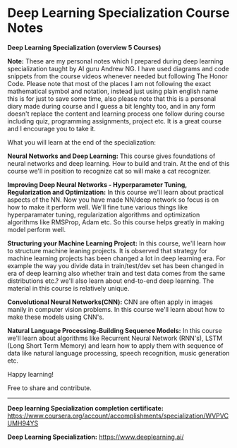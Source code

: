 # Deep Learning Specialization Course Notes


**Deep Learning Specialization (overview 5 Courses)**

**Note:** These are my personal notes which I prepared during deep learning specialization taught by AI guru Andrew NG. I have used diagrams and code snippets from the course videos whenever needed but following The Honor Code. Please note that most of the places I am not following the exact mathematical symbol and notation, instead just using plain english name this is for just to save some time, also please note that this is a personal diary made during course and I guess a bit lenghty too, and in any form doesn't replace the content and learning process one follow during course including quiz, programming assignments, project etc. It is a great course and I encourage you to take it. 

What you will learn at the end of the specialization:

**Neural Networks and Deep Learning:** 
This course gives foundations of neural networks and deep learning. How to build and train. At the end of this course we'll in position to recognize cat so will make a cat recognizer.

**Improving Deep Neural Networks - Hyperparameter Tuning, Regularization and Optimization:**
In this course we'll learn about practical aspects of the NN. Now you have made NN/deep network so focus is on how to make it perform well. We'll fine tune various things like hyperparamater tuning, regularization algorithms and optimization algorithms like RMSProp, Adam etc. So this course helps greatly in making model perform well.

**Structuring your Machine Learning Project:**
In this course, we'll learn how to structure machine leaning projects. It is observed that strategy for machine learning projects has been changed a lot in deep learning era. For example the way you divide data in train/test/dev set has been changed in era of deep learning also whether train and test data comes from the same distributions etc.? we'll also learn about end-to-end deep learning. The material in this course is relatively unique. 

**Convolutional Neural Networks(CNN):**
CNN are often apply in images manily in computer vision problems. In this course we'll learn about how to make these models using CNN's.

**Natural Language Processing-Building Sequence Models:**
In this course we'll learn about algorithms like Recurrent Neural Network (RNN's), LSTM (Long Short Term Memory) and learn how to apply them with sequence of data like natural language processing, speech recognition, music generation etc.



Happy learning!

Free to share and contribute.

*************************************************************************************************************************************

**Deep learning Specialization completion certificate:** https://www.coursera.org/account/accomplishments/specialization/WVPVCUMH94YS

**Deep Learning Specialization:** https://www.deeplearning.ai/
